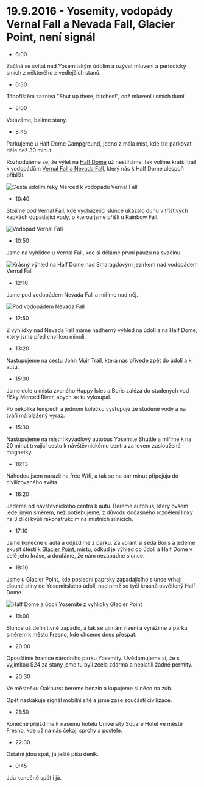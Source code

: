 # 19.9.2016 - Yosemity, vodopády Vernal Fall a Nevada Fall, Glacier Point, není signál

   * 6:00

Začíná se svítat nad Yosemitským údolím a ozývat mluvení a periodický smích z některého z vedlejších stanů.

   * 6:30

Tábořištěm zaznívá "Shut up there, bitches!", což mluvení i smích tlumí.

   * 8:00

Vstáváme, balíme stany.

   * 8:45

Parkujeme u Half Dome Campground, jedno z mála míst, kde lze parkovat déle než 30 minut.

Rozhodujeme se, že výlet na [Half Dome](https://cs.wikipedia.org/wiki/Half_Dome) už nestíháme, tak volíme kratší trail k vodopádům [Vernal Fall a Nevada Fall](https://www.nps.gov/yose/planyourvisit/vernalnevadatrail.htm), který nás k Half Dome alespoň přiblíží.

![Cesta údolím řeky Merced k vodopádu Vernal Fall](images/20160919/20160919_100748.jpg)

   * 10:40

Stojíme pod Vernal Fall, kde vycházející slunce ukázalo duhu v tříštivých kapkách dopadající vody, o kterou jsme přišli u Rainbow Fall.

![Vodopád Vernal Fall](images/20160919/20160919_104403(0).jpg)

   * 10:50

Jsme na vyhlídce u Vernal Fall, kde si děláme první pauzu na svačinu.

![Krásný výhled na Half Dome nad Smaragdovým jezírkem nad vodopádem Vernal Fall](images/20160919/20160919_111221.jpg)

   * 12:10

Jsme pod vodopádem Nevada Fall a míříme nad něj.

![Pod vodopádem Nevada Fall](images/20160919/20160919_120754.jpg)

   * 12:50

Z vyhlídky nad Nevada Fall máme nádherný výhled na údolí a na Half Dome, který jsme před chvilkou minuli.

   * 13:20

Nastupujeme na cestu John Muir Trail, která nás přivede zpět do údolí a k autu.

   * 15:00

Jsme dole u místa zvaného Happy Isles a Boris zalézá do studených vod říčky Merced River, abych se tu vykoupal.

Po několika tempech a jednom kolečku vystupuje ze studené vody a na tváři má blažený výraz.

   * 15:30

Nastupujeme na místní kyvadlový autobus Yosemite Shuttle a míříme k na 20 minut trvající cestu k návštěvnickému centru za lovem zasloužené magnetky.

   * 16:13

Náhodou jsem narazil na free Wifi, a tak se na pár minut připojuju do civilizovaného světa.

   * 16:20

Jedeme od návštěvnického centra k autu. Bereme autobus, který ovšem jede jiným směrem, než potřebujeme, z důvodu dočasného rozdělení linky na 3 dílčí kvůli rekonstrukcím na místních silnicích.

   * 17:10

Jsme konečne u auta a odjíždíme z parku. Za volant si sedá Boris a jedeme zkusit štěstí k [Glacier Point](https://www.nps.gov/yose/planyourvisit/glacierpoint.htm), místu, odkud je výhled do údolí a Half Dome v celé jeho kráse, a doufáme, že nám nezapadne slunce.

   * 18:10

Jsme u Glacier Point, kde poslední paprsky zapadajícího slunce vrhají dlouhé stíny do Yosemitského údolí, nad nímž se tyčí krásně osvětlený Half Dome.

![Half Dome a údolí Yosemite z vyhlídky Glacier Point](images/20160919/20160919_182506.jpg)

   * 19:00

Slunce už definitivně zapadlo, a tak se ujímám řízení a vyrážíme z parku směrem k městu Fresno, kde chceme dnes přespat.

   * 20:00

Opouštíme hranice národního parku Yosemity. Uvědomujeme si, že s vyjímkou $24 za stany jsme tu byli zcela zdarma a neplatili žádné permity.

   * 20:30

Ve městešku Oakhurst bereme benzín a kupujeme si něco na zub.

Opět naskakuje signál mobilní sítě a jsme zase součástí civilizace.

   * 21:50

Konečně přijíždíme k našemu hotelu University Square Hotel ve městě Fresno, kde už na nás čekají sprchy a postele.

   * 22:30

Ostatní jdou spát, já ještě píšu deník.

   * 0:45

Jdu konečně spát i já.

